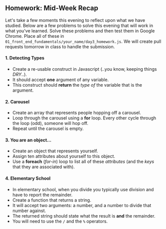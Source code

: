 ## Homework: Mid-Week Recap

Let's take a few moments this evening to reflect upon what we have studied. Below are a few problems to solve this evening that will work in what you've learned. Solve these problems and then test them in Google Chrome. Place all of these in `01_front_end_fundamentals/your_name/day3_homework.js`. We will create pull requests tomorrow in class to handle the submission.

#### 1. Detecting Types

* Create a re-usable construct in Javascript (..you know, keeping things *DRY*..).
* It should accept **one** argument of any variable.
* This construct should **return** the *type of* the variable that is the argument.

#### 2. Carousel

* Create an array that represents people hopping off a carousel.
* Loop through the carousel using a **for** loop. Every other cycle through the loop (odd), someone will hop off.
* Repeat until the carousel is empty.

#### 3. You are an object...

* Create an object that represents yourself.
* Assign ten attributes about yourself to this object.
* Use a **foreach** (*for-in*) loop to list all of these *attributes* (and the *keys* that they are associated with).

#### 4. Elementary School

* In elementary school, when you divide you typically use division and have to report the remainder.
* Create a function that returns a string.
* It will accept two arguments: a number, and a number to divide that number against.
* The returned string should state what the result is **and** the remainder.
* You will need to use the `/` and the `%` operators.
